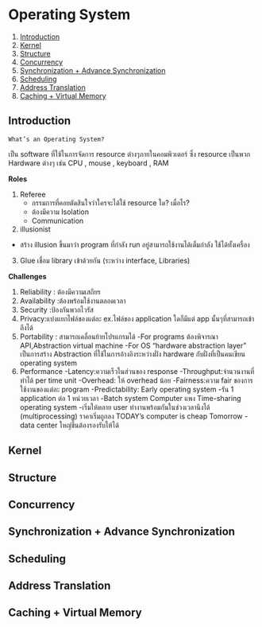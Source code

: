 # Operating System
1. [Introduction](#Introduction)
2. [Kernel](#Kernel)
3. [Structure](#Structure)
4. [Concurrency](#Concurrency)
5. [Synchronization + Advance Synchronization](#synchronization--advance-synchronization)
6. [Scheduling](#Scheduling)
7. [Address Translation](#address-translation)
8. [Caching + Virtual Memory](#caching--virtual-memory)

## Introduction

```
What’s an Operating System?
```

เป็น software ที่ใช้ในการจัดการ resource ต่างๆภายในคอมพิวเตอร์ ซึ่ง resource เป็นพวก Hardware ต่างๆ เช่น CPU , mouse , keyboard , RAM

**Roles**

1. Referee
    - กรรมการที่คอยตัดสินใจว่าใครจะได้ใช้ resource ใด? เมื่อไร?
    - ต้องมีความ Isolation
    - Communication
2. illusionist
  - สร้าง illusion ขึ้นมาว่า program ที่กำลัง run อยู่สามารถใช้งานได้เต็มกำลัง ใช้ได้ทั้งเครื่อง
3. Glue เชื่อม library เข้าด้วยกัน (ระหว่าง interface, Libraries)

**Challenges**
1.	Reliability : ต้องมีความเสถียร
2.	Availability :ต้องพร้อมใช้งานตลอดเวลา
3.	Security :ป้องกันพวกไวรัส
4.	Privacy:แบ่งแยกไฟล์ของแต่ละ ex.ไฟล์ของ application ใดก็มีแต่ app นั้นๆที่สามารถเข้าถึงได้
5.	Portability : สามารถเคลื่อนย้ายโปรแกรมได้
-For programs ต้องพิจารณา API,Abstraction virtual machine
-For OS “hardware abstraction layer” เป็นการสร้าง Abstraction ที่ใช้ในการอ้างอิงระหว่างฝั่ง hardware กับฝั่งที่เป็นคนเขียน operating system
6.	Performance
-Latency:ความเร็วในส่วนของ response
-Throughput:จำนวนงานที่ทำได้ per time unit
-Overhead: ให้ overhead น้อย
-Fairness:ความ fair ของการใช้งานของแต่ละ program
-Predictability:
Early operating system
-รัน 1 application ต่อ 1 หน่วยเวลา
-Batch system
Computer แพง
Time-sharing operating system
-เริ่มให้หลาย user ทำงานพร้อมกันในช่วงเวลานึงได้ (multiprocessing) ราคาเริ่มถูกลง
TODAY’s computer is cheap
Tomorrow
-data center ใหญ่ขึ้นต้องรองรับให้ได้

## Kernel

## Structure

## Concurrency

## Synchronization + Advance Synchronization

## Scheduling

## Address Translation

## Caching + Virtual Memory

